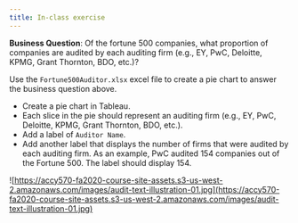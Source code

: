 ```yaml
---
title: In-class exercise
---
```


**Business Question**: Of the fortune 500 companies, what proportion of companies are audited by each auditing firm (e.g., EY, PwC, Deloitte, KPMG, Grant Thornton, BDO, etc.)?

Use the `Fortune500Auditor.xlsx` excel file to create a pie chart to answer the business question above.

- Create a pie chart in Tableau.
- Each slice in the pie should represent an auditing firm (e.g., EY, PwC, Deloitte, KPMG, Grant Thornton, BDO, etc.).
- Add a label of `Auditor Name`.
- Add another label that displays the number of firms that were audited by each auditing firm. As an example, PwC audited 154 companies out of the Fortune 500. The label should display 154.

![https://accy570-fa2020-course-site-assets.s3-us-west-2.amazonaws.com/images/audit-text-illustration-01.jpg](https://accy570-fa2020-course-site-assets.s3-us-west-2.amazonaws.com/images/audit-text-illustration-01.jpg)

